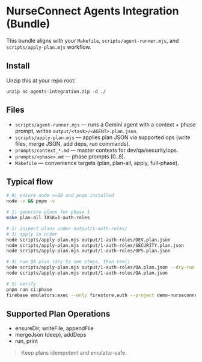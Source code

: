 # NurseConnect Agents Integration (Bundle)
This bundle aligns with your `Makefile`, `scripts/agent-runner.mjs`, and `scripts/apply-plan.mjs` workflow.

## Install
Unzip this at your repo root:
```
unzip nc-agents-integration.zip -d ./
```

## Files
- `scripts/agent-runner.mjs` — runs a Gemini agent with a context + phase prompt, writes `output/<task>/<AGENT>.plan.json`.
- `scripts/apply-plan.mjs` — applies plan JSON via supported ops (write files, merge JSON, add deps, run commands).
- `prompts/context_*.md` — master contexts for dev/qa/security/ops.
- `prompts/<phase>.md` — phase prompts (0..8).
- `Makefile` — convenience targets (plan, plan-all, apply, full-phase).

## Typical flow
```bash
# 0) ensure node >=20 and pnpm installed
node -v && pnpm -v

# 1) generate plans for phase 1
make plan-all TASK=1-auth-roles

# 2) inspect plans under output/1-auth-roles/
# 3) apply in order
node scripts/apply-plan.mjs output/1-auth-roles/DEV.plan.json
node scripts/apply-plan.mjs output/1-auth-roles/SECURITY.plan.json
node scripts/apply-plan.mjs output/1-auth-roles/OPS.plan.json

# 4) run QA plan (dry to see steps, then real)
node scripts/apply-plan.mjs output/1-auth-roles/QA.plan.json --dry-run
node scripts/apply-plan.mjs output/1-auth-roles/QA.plan.json

# 5) verify
pnpm run ci:phase
firebase emulators:exec --only firestore,auth --project demo-nurseconnect "pnpm -w vitest run"
```

## Supported Plan Operations
- ensureDir, writeFile, appendFile
- mergeJson (deep), addDeps
- run, print

> Keep plans idempotent and emulator-safe.
